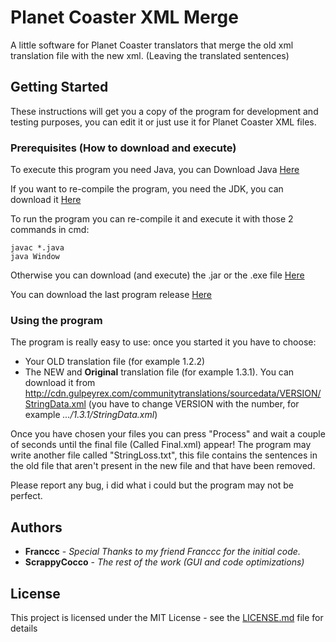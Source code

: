 # Planet Coaster XML Merge
A little software for Planet Coaster translators that merge the old xml translation file with the new xml. (Leaving the translated sentences)

## Getting Started

These instructions will get you a copy of the program for development and testing purposes, you can edit it or just use it for Planet Coaster XML files.

### Prerequisites (How to download and execute)

To execute this program you need Java, you can Download Java [Here](https://www.java.com/download/)

If you want to re-compile the program, you need the JDK, you can download it [Here](http://www.oracle.com/technetwork/java/javase/downloads/index.html)

To run the program you can re-compile it and execute it with those 2 commands in cmd:

```
javac *.java
java Window
```

Otherwise you can download (and execute) the .jar or the .exe file [Here](out/artifacts/PlanetCoasterXMLMerge_jar/)

You can download the last program release [Here](https://github.com/ScrappyCocco/PlanetCoasterXMLMerge/releases)

### Using the program

The program is really easy to use: once you started it you have to choose:
* Your OLD translation file (for example 1.2.2)
* The NEW and **Original** translation file (for example 1.3.1).
You can download it from http://cdn.gulpeyrex.com/communitytranslations/sourcedata/VERSION/StringData.xml
(you have to change VERSION with the number, for example *.../1.3.1/StringData.xml*)

Once you have chosen your files you can press "Process" and wait a couple of seconds until the final file (Called Final.xml) appear!
The program may write another file called "StringLoss.txt", this file contains the sentences in the old file that aren't present in the new file and that have been removed.

Please report any bug, i did what i could but the program may not be perfect.

## Authors

* **Franccc** - *Special Thanks to my friend Franccc for the initial code.*
* **ScrappyCocco** - *The rest of the work (GUI and code optimizations)*

## License

This project is licensed under the MIT License - see the [LICENSE.md](LICENSE.md) file for details
